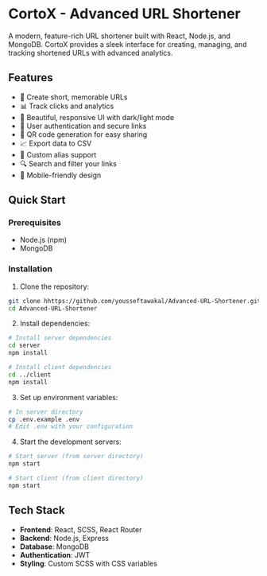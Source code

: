 # CortoX - Advanced URL Shortener

A modern, feature-rich URL shortener built with React, Node.js, and MongoDB. CortoX provides a sleek interface for creating, managing, and tracking shortened URLs with advanced analytics.

## Features

- 🔗 Create short, memorable URLs
- 📊 Track clicks and analytics
- 🎨 Beautiful, responsive UI with dark/light mode
- 🔐 User authentication and secure links
- 📱 QR code generation for easy sharing
- 📈 Export data to CSV
- 🎯 Custom alias support
- 🔍 Search and filter your links
- 📱 Mobile-friendly design

## Quick Start

### Prerequisites

- Node.js (npm)
- MongoDB

### Installation

1. Clone the repository:

```bash
git clone hhttps://github.com/yousseftawakal/Advanced-URL-Shortener.git
cd Advanced-URL-Shortener
```

2. Install dependencies:

```bash
# Install server dependencies
cd server
npm install

# Install client dependencies
cd ../client
npm install
```

3. Set up environment variables:

```bash
# In server directory
cp .env.example .env
# Edit .env with your configuration
```

4. Start the development servers:

```bash
# Start server (from server directory)
npm start

# Start client (from client directory)
npm start
```

## Tech Stack

- **Frontend**: React, SCSS, React Router
- **Backend**: Node.js, Express
- **Database**: MongoDB
- **Authentication**: JWT
- **Styling**: Custom SCSS with CSS variables

